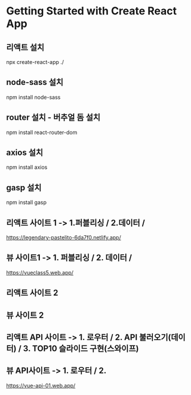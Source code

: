 # Getting Started with Create React App

## 리액트 설치
npx create-react-app ./

## node-sass 설치
npm install node-sass   

## router 설치 - 버추얼 돔 설치
npm install react-router-dom

## axios 설치
npm install axios

## gasp 설치
npm install gasp

## 리액트 사이트 1   -> 1.퍼블리싱 / 2.데이터 / 
https://legendary-pastelito-6da7f0.netlify.app/   

## 뷰 사이트1       ->  1. 퍼블리싱 /  2. 데이터 /
https://vueclass5.web.app/   

## 리액트 사이트 2

## 뷰 사이트 2

## 리액트 API 사이트 -> 1. 로우터 / 2. API 불러오기(데이터) / 3. TOP10 슬라이드 구현(스와이프)

## 뷰 API사이트     -> 1. 로우터 / 2.
https://vue-api-01.web.app/   